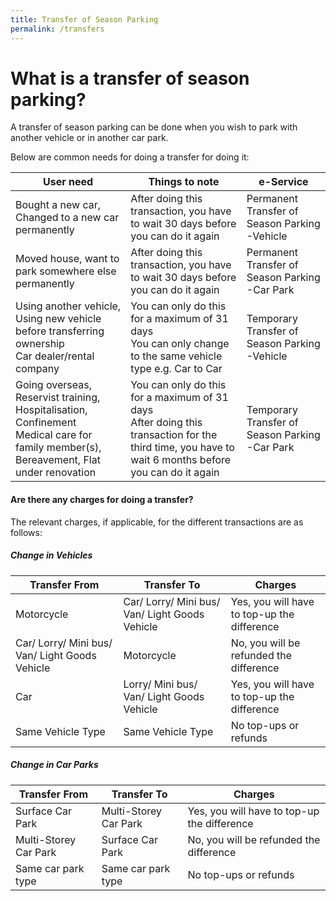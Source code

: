 ```yaml
---
title: Transfer of Season Parking
permalink: /transfers
---
```

# What is a transfer of season parking?
A transfer of season parking can be done when you wish to park with another vehicle or in another car park.

Below are common needs for doing a transfer for doing it:


| **User need** |  **Things to note**| **e-Service** |
| -------- | -------- | -------- |
|   Bought a new car, Changed to a new car permanently   | After doing this transaction, you have to wait 30 days before you can do it again     | Permanent Transfer of Season Parking -Vehicle     |
|   Moved house, want to park somewhere else permanently   | After doing this transaction, you have to wait 30 days before you can do it again     | Permanent Transfer of Season Parking -Car Park     |
|   Using another vehicle, Using new vehicle before transferring ownership<br>Car dealer/rental company   | You can only do this for a maximum of 31 days <br>You can only change to the same vehicle type e.g.  Car to Car| Temporary Transfer of Season Parking -Vehicle     |
|   Going overseas,<br>Reservist training, <br>Hospitalisation, Confinement<br> Medical care for family member(s), Bereavement, Flat under renovation| You can only do this for a maximum of 31 days <br>After doing this transaction for the third time, you have to wait 6 months before you can do it again     | Temporary Transfer of Season Parking -Car Park     |


#### Are there any charges for doing a transfer?
The relevant charges, if applicable, for the different transactions are as follows:

##### Change in Vehicles
| **Transfer From** |  **Transfer To**| **Charges** |
| -------- | -------- | -------- |
| Motorcycle     | Car/ Lorry/ Mini bus/ Van/ Light Goods Vehicle     | Yes,  you will have to top-up the difference     |
| Car/ Lorry/ Mini bus/ Van/ Light Goods Vehicle     | Motorcycle     | No, you will be refunded the difference     |
| Car    | Lorry/ Mini bus/ Van/ Light Goods Vehicle      | Yes,  you will have to top-up the difference     |
| Same Vehicle Type      | Same Vehicle Type     | No top-ups or refunds     |

##### Change in Car Parks

| **Transfer From** |  **Transfer To**| **Charges** |
| -------- | -------- | -------- |
| Surface Car Park     | Multi-Storey Car Park     | Yes,  you will have to top-up the difference     |
| Multi-Storey Car Park    | Surface Car Park    | No,  you will be refunded the difference     |
| Same car park type    | Same car park type    | No top-ups or refunds     |